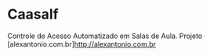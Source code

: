 # CaasaIf

Controle de Acesso Automatizado em Salas de Aula.
Projeto [alexantonio.com.br]http://alexantonio.com.br
